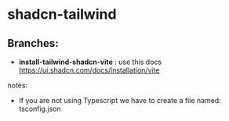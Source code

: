 # shadcn-tailwind

## Branches:

- **install-tailwind-shadcn-vite** : use this docs https://ui.shadcn.com/docs/installation/vite

notes: 

- If you are not using Typescript we have to create a file named: tsconfig.json

